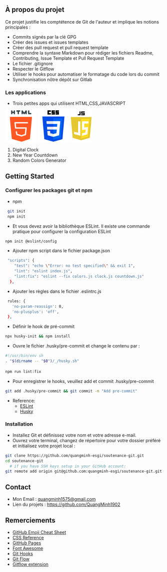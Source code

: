 ## À propos du projet

Ce projet justifie les comptétence de Git de l'auteur et implique les notions principales :

- Commits signés par la clé GPG
- Créer des issues et issues templates
- Créer des pull request et pull request template
- Comprendre la syntaxe Markdown pour rédiger les fichiers Readme, Contributing, Issue Template et Pull Request Template
- Le fichier .gitignore
- Respecter le Gitflow
- Utiliser le hooks pour automatiser le formatage du code lors du commit
- Synchronisation nôtre dépôt sur Gitlab

### Les applications

- Trois petites apps qui utilisent HTML,CSS,JAVASCRIPT

<span> <img src="image/html.png" alt="css" width="100" height="100"> </span>
<span> <img src="image/css.png" alt="css" width="100" height="100"></span>
<span> <img src="image/js.png" alt="css" width="70" height="100"></span>

1. Digital Clock
2. New Year Countdown
3. Random Colors Generator

## Getting Started

### Configurer les packages git et npm

- npm

```sh
 git init
 npm init
```

- Et vous devez avoir la bibliothèque ESLint. Il existe une commande pratique pour configurer la configuration ESLint

```sh
npm init @eslint/config
```

- Ajouter npm script dans le fichier package.json

```sh
 "scripts": {
    "test": "echo \"Error: no test specified\" && exit 1",
    "lint": "eslint index.js",
    "lint:fix": "eslint --fix colors.js clock.js countdown.js"
  },
```

- Ajouter les règles dans le fichier .eslintrc.js 
 ```sh 
  rules: {
    'no-param-reassign': 0,
    'no-plusplus': 'off',
  },
 ```

- Définir le hook de pré-commit

```sh
npx husky-init && npm install
```

- Ouvre le fichier .husky/pre-commit et change le contenu par :

```sh
#!/usr/bin/env sh
. "$(dirname -- "$0")/_/husky.sh"

npm run lint:fix
```

- Pour enregistrer le hooks, veuillez add et commit .husky/pre-commit

```sh
git add .husky/pre-commit && git commit -m "Add pre-commit"
```

- Reference:
  - [ESLint](https://www.npmjs.com/package/eslint)
  - [Husky](https://typicode.github.io/husky/#/)

### Installation

- Installez Git et définissez votre nom et votre adresse e-mail.
- Ouvrez votre terminal, changez de répertoire pour votre dossier préféré et initialisez votre projet local :

```sh
git clone https://github.com/quangminh-esgi/soutenance-git.git
cd soutenance-git
  # if you have SSH keys setup in your GitHub account:
git remote add origin git@github.com:quangminh-esgi/soutenance-git.git
```

## Contact

* Mon Email : quangminh1575@gmail.com
* Lien du projets : https://github.com/QuangMinh1902

## Remerciements

* [GitHub Emoji Cheat Sheet](https://www.webpagefx.com/tools/emoji-cheat-sheet)
* [CSS Reference](https://cssreference.io/)
* [GitHub Pages](https://pages.github.com)
* [Font Awesome](https://fontawesome.com)
* [Git Hooks](https://dev.to/koich1/how-to-automate-format-your-code-on-commit-acn)
* [Git Flow](http://danielkummer.github.io/git-flow-cheatsheet/#release)
* [Gitflow extension](https://marketplace.visualstudio.com/items?itemName=vector-of-bool.gitflow)